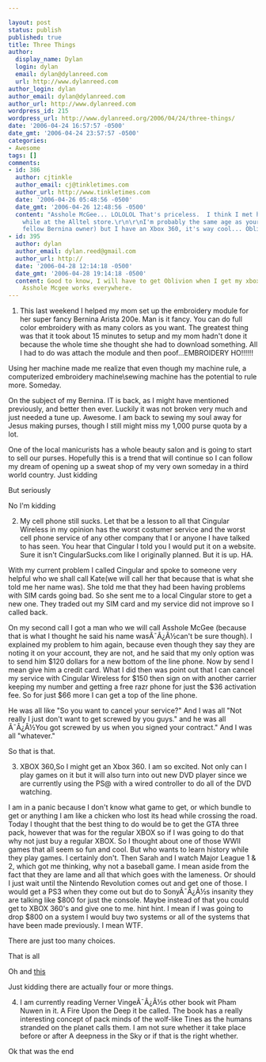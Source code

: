 ```yaml
---

layout: post
status: publish
published: true
title: Three Things
author:
  display_name: Dylan
  login: dylan
  email: dylan@dylanreed.com
  url: http://www.dylanreed.com
author_login: dylan
author_email: dylan@dylanreed.com
author_url: http://www.dylanreed.com
wordpress_id: 215
wordpress_url: http://www.dylanreed.org/2006/04/24/three-things/
date: '2006-04-24 16:57:57 -0500'
date_gmt: '2006-04-24 23:57:57 -0500'
categories:
- Awesome
tags: []
comments:
- id: 386
  author: cjtinkle
  author_email: cj@tinkletimes.com
  author_url: http://www.tinkletimes.com
  date: '2006-04-26 05:48:56 -0500'
  date_gmt: '2006-04-26 12:48:56 -0500'
  content: "Asshole McGee... LOLOLOL That's priceless.  I think I met him last week
    while at the Alltel store.\r\n\r\nI'm probably the same age as your mom (and a
    fellow Bernina owner) but I have an Xbox 360, it's way cool... Oblivion rocks!"
- id: 395
  author: dylan
  author_email: dylan.reed@gmail.com
  author_url: http://
  date: '2006-04-28 12:14:18 -0500'
  date_gmt: '2006-04-28 19:14:18 -0500'
  content: Good to know, I will have to get Oblivion when I get my xbox. I think the
    Asshole Mcgee works everywhere.
---
```


1) This last weekend I helped my mom set up the embroidery module for her super fancy Bernina Arista 200e. Man is it fancy. You can do full color embroidery with as many colors as you want. The greatest thing was that it took about 15 minutes to setup and my mom hadn't done it because the whole time she thought she had to download something. All I had to do was attach the module and then poof...EMBROIDERY HO!!!!!!

Using her machine made me realize that even though my machine rule, a computerized embroidery machine\sewing machine has the potential to rule more. Someday.

On the subject of my Bernina. IT is back, as I might have mentioned previously, and better then ever. Luckily it was not broken very much and just needed a tune up. Awesome. I am back to sewing my soul away for Jesus making purses, though I still might miss my 1,000 purse quota by a lot.

One of the local manicurists has a whole beauty salon and is going to start to sell our purses. Hopefully this is a trend that will continue so I can follow my dream of opening up a sweat shop of my very own someday in a third world country. Just kidding

But seriously

No I'm kidding

2) My cell phone still sucks. Let that be a lesson to all that Cingular Wireless in my opinion has the worst costumer service and the worst cell phone service of any other company that I or anyone I have talked to has seen. You hear that Cingular I told you I would put it on a website. Sure it isn't CingularSucks.com like I originally planned. But it is up. HA.

With my current problem I called Cingular and spoke to someone very helpful who we shall call Kate(we will call her that because that is what she told me her name was). She told me that they had been having problems with SIM cards going bad. So she sent me to a local Cingular store to get a new one. They traded out my SIM card and my service did not improve so I called back.

On my second call I got a man who we will call Asshole McGee (because that is what I thought he said his name wasÃ¯Â¿Â½can't be sure though). I explained my problem to him again, because even though they say they are noting it on your account, they are not, and he said that my only option was to send him $120 dollars for a new bottom of the line phone. Now by send I mean give him a credit card. What I did then was point out that I can cancel my service with Cingular Wireless for $150 then sign on with another carrier keeping my number and getting a free razr phone for just the $36 activation fee. So for just $66 more I can get a top of the line phone.

He was all like "So you want to cancel your service?" And I was all "Not really I just don't want to get screwed by you guys." and he was all Ã¯Â¿Â½You got screwed by us when you signed your contract." And I was all "whatever."

So that is that.

3) XBOX 360,So I might get an Xbox 360. I am so excited. Not only can I play games on it but it will also turn into out new DVD player since we are currently using the PS@ with a wired controller to do all of the DVD watching.

I am in a panic because I don't know what game to get, or which bundle to get or anything I am like a chicken who lost its head while crossing the road. Today I thought that the best thing to do would be to get the GTA three pack, however that was for the regular XBOX so if I was going to do that why not just buy a regular XBOX. So I thought about one of those WWII games that all seem so fun and cool. But who wants to learn history while they play games. I certainly don't. Then Sarah and I watch Major League 1 & 2, which got me thinking, why not a baseball game. I mean aside from the fact that they are lame and all that which goes with the lameness. Or should I just wait until the Nintendo Revolution comes out and get one of those. I would get a PS3 when they come out but do to SonyÃ¯Â¿Â½s insanity they are talking like $800 for just the console. Maybe instead of that you could get to XBOX 360's and give one to me. hint hint. I mean if I was going to drop $800 on a system I would buy two systems or all of the systems that have been made previously. I mean WTF.

There are just too many choices.

That is all

Oh and [this][1]

   [1]: http://www.photodork.org

Just kidding there are actually four or more things.

4) I am currently reading Verner VingeÃ¯Â¿Â½s other book wit Pham Nuwen in it. A Fire Upon the Deep it be called. The book has a really interesting concept of pack minds of the wolf-like Tines as the humans stranded on the planet calls them. I am not sure whether it take place before or after A deepness in the Sky or if that is the right whether.

Ok that was the end
